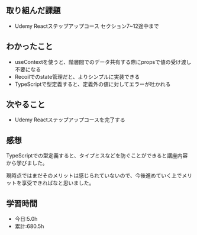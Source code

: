 ## 取り組んだ課題
- Udemy Reactステップアップコース セクション7~12途中まで

## わかったこと
- useContextを使うと、階層間でのデータ共有する際にpropsで値の受け渡し不要になる
- Recoilでのstate管理だと、よりシンプルに実装できる
- TypeScriptで型定義すると、定義外の値に対してエラーが吐かれる

## 次やること
- Udemy Reactステップアップコースを完了する

## 感想
TypeScriptでの型定義すると、タイプミスなどを防ぐことができると講座内容から学びました。

現時点ではまだそのメリットは感じられていないので、今後進めていく上でメリットを享受できればなと思いました。

## 学習時間
- 今日:5.0h
- 累計:680.5h

